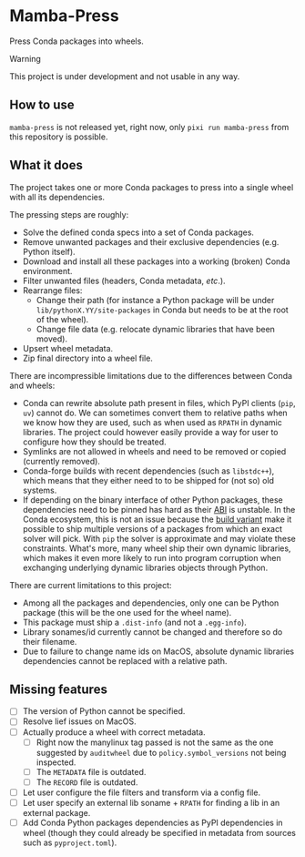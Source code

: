 # Mamba-Press
Press Conda packages into wheels.

> [!WARNING]
This project is under development and not usable in any way.

## How to use
``mamba-press`` is not released yet, right now, only ``pixi run mamba-press`` from
this repository is possible.

## What it does

The project takes one or more Conda packages to press into a single wheel with all its
dependencies.

The pressing steps are roughly:
- Solve the defined conda specs into a set of Conda packages.
- Remove unwanted packages and their exclusive dependencies (e.g. Python itself).
- Download and install all these packages into a working (broken) Conda environment.
- Filter unwanted files (headers, Conda metadata, _etc_.).
- Rearrange files:
  - Change their path (for instance a Python package will be under ``lib/pythonX.YY/site-packages``
    in Conda but needs to be at the root of the wheel).
  - Change file data (e.g. relocate dynamic libraries that have been moved).
- Upsert wheel metadata.
- Zip final directory into a wheel file.

There are incompressible limitations due to the differences between Conda and wheels:
- Conda can rewrite absolute path present in files, which PyPI clients (``pip``, ``uv``) cannot do.
  We can sometimes convert them to relative paths when we know how they are used, such as when used
  as ``RPATH`` in dynamic libraries. The project could however easily provide a way for user to
  configure how they should be treated.
- Symlinks are not allowed in wheels and need to be removed or copied (currently removed).
- Conda-forge builds with recent dependencies (such as ``libstdc++``), which means that they either
  need to to be shipped for (not so) old systems.
- If depending on the binary interface of other Python packages, these dependencies need to be
  pinned has hard as their [ABI](https://en.wikipedia.org/wiki/Application_binary_interface) is
  unstable.
  In the Conda ecosystem, this is not an issue because the
  [build variant](https://docs.conda.io/projects/conda-build/en/stable/resources/variants.html)
  make it possible to ship multiple versions of a packages from which an exact solver
  will pick.
  With ``pip`` the solver is approximate and may violate these constraints.
  What's more, many wheel ship their own dynamic libraries, which makes it even more likely to run
  into program corruption when exchanging underlying dynamic libraries objects through Python.

There are current limitations to this project:
- Among all the packages and dependencies, only one can be Python package (this will be the one used for the wheel name).
- This package must ship a ``.dist-info`` (and not a ``.egg-info``).
- Library sonames/id currently cannot be changed and therefore so do their filename.
- Due to failure to change name ids on MacOS, absolute dynamic libraries dependencies cannot be replaced with a relative path.

## Missing features
- [ ] The version of Python cannot be specified.
- [ ] Resolve lief issues on MacOS.
- [ ] Actually produce a wheel with correct metadata.
  - [ ] Right now the manylinux tag passed is not the same as the one suggested by ``auditwheel``
    due to ``policy.symbol_versions`` not being inspected.
  - [ ] The ``METADATA`` file is outdated.
  - [ ] The ``RECORD`` file is outdated.
- [ ] Let user configure the file filters and transform via a config file.
- [ ] Let user specify an external lib soname + ``RPATH`` for finding a lib in an external package.
- [ ] Add Conda Python packages dependencies as PyPI dependencies in wheel (though they could
  already be specified in metadata from sources such as ``pyproject.toml``).
